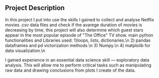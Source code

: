 ## Project Description
In this project I put into use the skills I gained to collect and analyse Netflix movies .csv data files  and check if the avarege duration of movies is decreasing by time, this project will also determine which guest stars appear in the most popular episode of "The Office" TV show.
main python functionalities and Libraries used:
1)loops, lists, dictionaries.\n
2) pandas dataframes and pd victorization methods.\n
3) Numpy.\n
4) matplolib  for data visualization.\n

I gained experience in an essential data science skill — exploratory data analysis. This will allow me to perform critical tasks such as manipulating raw data and drawing conclusions from plots I create of the data. 
